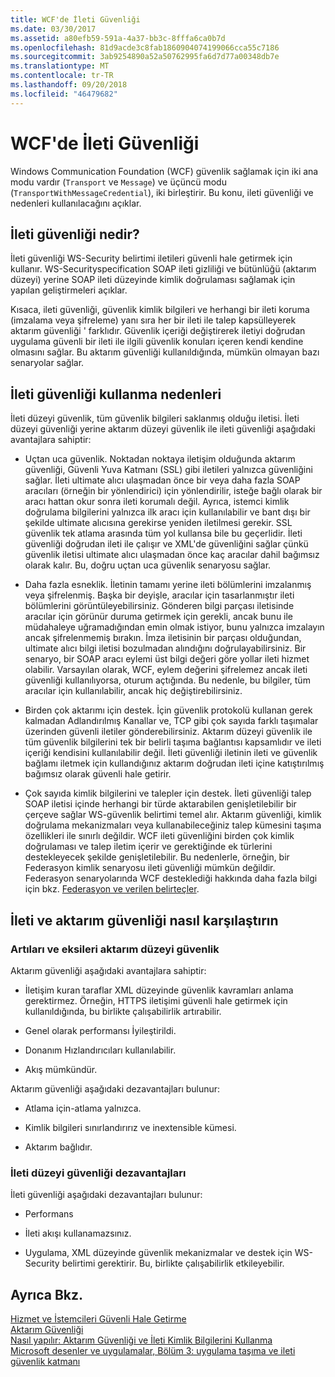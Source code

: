```yaml
---
title: WCF'de İleti Güvenliği
ms.date: 03/30/2017
ms.assetid: a80efb59-591a-4a37-bb3c-8fffa6ca0b7d
ms.openlocfilehash: 81d9acde3c8fab1860904074199066cca55c7186
ms.sourcegitcommit: 3ab9254890a52a50762995fa6d7d77a00348db7e
ms.translationtype: MT
ms.contentlocale: tr-TR
ms.lasthandoff: 09/20/2018
ms.locfileid: "46479682"
---
```

# <a name="message-security-in-wcf"></a>WCF'de İleti Güvenliği
Windows Communication Foundation (WCF) güvenlik sağlamak için iki ana modu vardır (`Transport` ve `Message`) ve üçüncü modu (`TransportWithMessageCredential`), iki birleştirir. Bu konu, ileti güvenliği ve nedenleri kullanılacağını açıklar.  
  
## <a name="what-is-message-security"></a>İleti güvenliği nedir?  
 İleti güvenliği WS-Security belirtimi iletileri güvenli hale getirmek için kullanır. WS-Securityspecification SOAP ileti gizliliği ve bütünlüğü (aktarım düzeyi) yerine SOAP ileti düzeyinde kimlik doğrulaması sağlamak için yapılan geliştirmeleri açıklar.  
  
 Kısaca, ileti güvenliği, güvenlik kimlik bilgileri ve herhangi bir ileti koruma (imzalama veya şifreleme) yanı sıra her bir ileti ile talep kapsülleyerek aktarım güvenliği ' farklıdır. Güvenlik içeriği değiştirerek iletiyi doğrudan uygulama güvenli bir ileti ile ilgili güvenlik konuları içeren kendi kendine olmasını sağlar. Bu aktarım güvenliği kullanıldığında, mümkün olmayan bazı senaryolar sağlar.  
  
## <a name="reasons-to-use-message-security"></a>İleti güvenliği kullanma nedenleri  
 İleti düzeyi güvenlik, tüm güvenlik bilgileri saklanmış olduğu iletisi. İleti düzeyi güvenliği yerine aktarım düzeyi güvenlik ile ileti güvenliği aşağıdaki avantajlara sahiptir:  
  
-   Uçtan uca güvenlik. Noktadan noktaya iletişim olduğunda aktarım güvenliği, Güvenli Yuva Katmanı (SSL) gibi iletileri yalnızca güvenliğini sağlar. İleti ultimate alıcı ulaşmadan önce bir veya daha fazla SOAP aracıları (örneğin bir yönlendirici) için yönlendirilir, isteğe bağlı olarak bir aracı hattan okur sonra ileti korumalı değil. Ayrıca, istemci kimlik doğrulama bilgilerini yalnızca ilk aracı için kullanılabilir ve bant dışı bir şekilde ultimate alıcısına gerekirse yeniden iletilmesi gerekir. SSL güvenlik tek atlama arasında tüm yol kullansa bile bu geçerlidir. İleti güvenliği doğrudan ileti ile çalışır ve XML'de güvenliğini sağlar çünkü güvenlik iletisi ultimate alıcı ulaşmadan önce kaç aracılar dahil bağımsız olarak kalır. Bu, doğru uçtan uca güvenlik senaryosu sağlar.  
  
-   Daha fazla esneklik. İletinin tamamı yerine ileti bölümlerini imzalanmış veya şifrelenmiş. Başka bir deyişle, aracılar için tasarlanmıştır ileti bölümlerini görüntüleyebilirsiniz. Gönderen bilgi parçası iletisinde aracılar için görünür duruma getirmek için gerekli, ancak bunu ile müdahaleye uğramadığından emin olmak istiyor, bunu yalnızca imzalayın ancak şifrelenmemiş bırakın. İmza iletisinin bir parçası olduğundan, ultimate alıcı bilgi iletisi bozulmadan alındığını doğrulayabilirsiniz. Bir senaryo, bir SOAP aracı eylemi üst bilgi değeri göre yollar ileti hizmet olabilir. Varsayılan olarak, WCF, eylem değerini şifrelemez ancak ileti güvenliği kullanılıyorsa, oturum açtığında. Bu nedenle, bu bilgiler, tüm aracılar için kullanılabilir, ancak hiç değiştirebilirsiniz.  
  
-   Birden çok aktarımı için destek. İçin güvenlik protokolü kullanan gerek kalmadan Adlandırılmış Kanallar ve, TCP gibi çok sayıda farklı taşımalar üzerinden güvenli iletiler gönderebilirsiniz. Aktarım düzeyi güvenlik ile tüm güvenlik bilgilerini tek bir belirli taşıma bağlantısı kapsamlıdır ve ileti içeriği kendisini kullanılabilir değil. İleti güvenliği iletinin ileti ve güvenlik bağlamı iletmek için kullandığınız aktarım doğrudan ileti içine katıştırılmış bağımsız olarak güvenli hale getirir.  
  
-   Çok sayıda kimlik bilgilerini ve talepler için destek. İleti güvenliği talep SOAP iletisi içinde herhangi bir türde aktarabilen genişletilebilir bir çerçeve sağlar WS-güvenlik belirtimi temel alır. Aktarım güvenliği, kimlik doğrulama mekanizmaları veya kullanabileceğiniz talep kümesini taşıma özellikleri ile sınırlı değildir. WCF ileti güvenliğini birden çok kimlik doğrulaması ve talep iletim içerir ve gerektiğinde ek türlerini destekleyecek şekilde genişletilebilir. Bu nedenlerle, örneğin, bir Federasyon kimlik senaryosu ileti güvenliği mümkün değildir. Federasyon senaryolarında WCF desteklediği hakkında daha fazla bilgi için bkz. [Federasyon ve verilen belirteçler](../../../../docs/framework/wcf/feature-details/federation-and-issued-tokens.md).  
  
## <a name="how-message-and-transport-security-compare"></a>İleti ve aktarım güvenliği nasıl karşılaştırın  
  
### <a name="pros-and-cons-of-transport-level-security"></a>Artıları ve eksileri aktarım düzeyi güvenlik  
 Aktarım güvenliği aşağıdaki avantajlara sahiptir:  
  
-   İletişim kuran taraflar XML düzeyinde güvenlik kavramları anlama gerektirmez. Örneğin, HTTPS iletişimi güvenli hale getirmek için kullanıldığında, bu birlikte çalışabilirlik artırabilir.  
  
-   Genel olarak performansı İyileştirildi.  
  
-   Donanım Hızlandırıcıları kullanılabilir.  
  
-   Akış mümkündür.  
  
 Aktarım güvenliği aşağıdaki dezavantajları bulunur:  
  
-   Atlama için-atlama yalnızca.  
  
-   Kimlik bilgileri sınırlandırırız ve inextensible kümesi.  
  
-   Aktarım bağlıdır.  
  
### <a name="disadvantages-of-message-level-security"></a>İleti düzeyi güvenliği dezavantajları  
 İleti güvenliği aşağıdaki dezavantajları bulunur:  
  
-   Performans  
  
-   İleti akışı kullanamazsınız.  
  
-   Uygulama, XML düzeyinde güvenlik mekanizmalar ve destek için WS-Security belirtimi gerektirir. Bu, birlikte çalışabilirlik etkileyebilir.  
  
## <a name="see-also"></a>Ayrıca Bkz.  
 [Hizmet ve İstemcileri Güvenli Hale Getirme](../../../../docs/framework/wcf/feature-details/securing-services-and-clients.md)  
 [Aktarım Güvenliği](../../../../docs/framework/wcf/feature-details/transport-security.md)  
 [Nasıl yapılır: Aktarım Güvenliği ve İleti Kimlik Bilgilerini Kullanma](../../../../docs/framework/wcf/feature-details/how-to-use-transport-security-and-message-credentials.md)  
 [Microsoft desenler ve uygulamalar, Bölüm 3: uygulama taşıma ve ileti güvenlik katmanı](https://go.microsoft.com/fwlink/?LinkId=88897)
